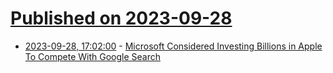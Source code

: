 # [Published on 2023-09-28](index.md)

* [2023-09-28, 17:02:00](https://apple.slashdot.org/story/23/09/28/173219/microsoft-considered-investing-billions-in-apple-to-compete-with-google-search?utm_source=rss1.0mainlinkanon&utm_medium=feed) - [Microsoft Considered Investing Billions in Apple To Compete With Google Search](https://apple.slashdot.org/story/23/09/28/173219/microsoft-considered-investing-billions-in-apple-to-compete-with-google-search?utm_source=rss1.0mainlinkanon&utm_medium=feed)
